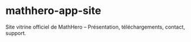 # mathhero-app-site
Site vitrine officiel de MathHero – Présentation, téléchargements, contact, support.
